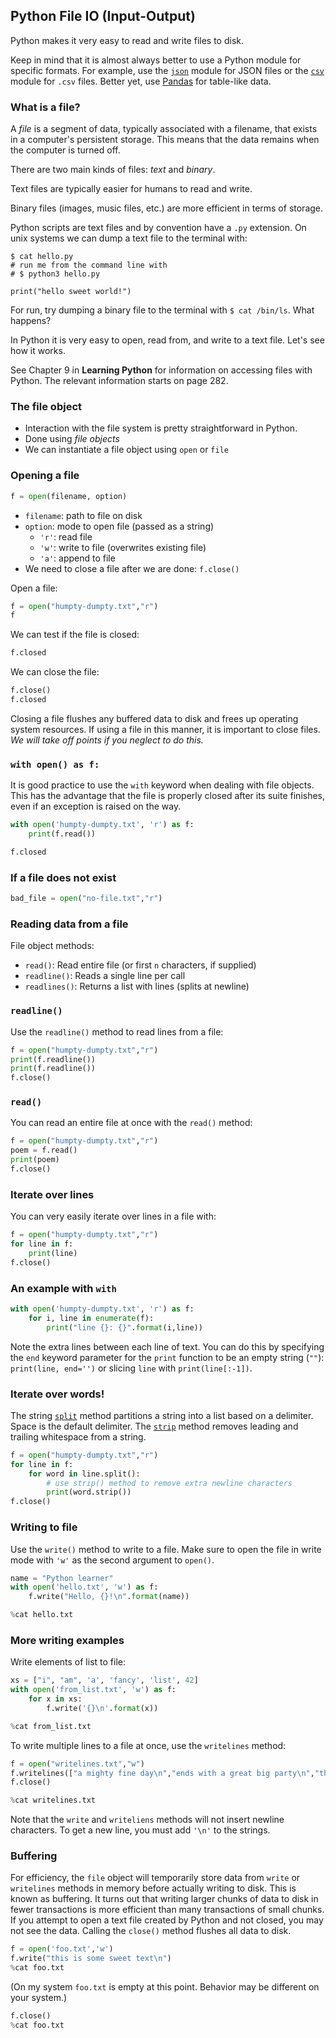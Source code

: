 ## Python File IO (Input-Output)

Python makes it very easy to read and write files to disk.

Keep in mind that it is almost always better to use a Python module for specific
formats.  For example, use the [`json`][pyref-json] module for JSON files or the
[`csv`][pyref-csv] module for `.csv` files.  Better yet, use [Pandas][pandas]
for table-like data.

[pyref-json]: https://docs.python.org/3/library/json.html
[pyref-csv]: https://docs.python.org/3/library/csv.html
[pandas]: http://pandas.pydata.org/

### What is a file?

A *file* is a segment of data, typically associated with a filename, that exists
in a computer's persistent storage.  This means that the data remains when the
computer is turned off.

There are two main kinds of files: *text* and *binary*.

Text files are typically easier for humans to read and write.

Binary files (images, music files, etc.) are more efficient in terms of storage.

Python scripts are text files and by convention have a `.py` extension.  On unix
systems we can dump a text file to the terminal with:

```
$ cat hello.py
# run me from the command line with
# $ python3 hello.py

print("hello sweet world!")
```

For run, try dumping a binary file to the terminal with `$ cat /bin/ls`.  What
happens?

In Python it is very easy to open, read from, and write to a text file.  Let's
see how it works.

See Chapter 9 in **Learning Python** for information on accessing files with
Python.  The relevant information starts on page 282.

### The file object

* Interaction with the file system is pretty straightforward in Python.
* Done using *file objects*
* We can instantiate a file object using `open` or `file`

### Opening a file

```py
f = open(filename, option)
```

* `filename`: path to file on disk
* `option`: mode to open file (passed as a string)
  * `'r'`: read file
  * `'w'`: write to file (overwrites existing file)
  * `'a'`: append to file
* We need to close a file after we are done: `f.close()`

Open a file:

```python
f = open("humpty-dumpty.txt","r")
f
```

We can test if the file is closed:

```python
f.closed
```

We can close the file:

```python
f.close()
f.closed
```

Closing a file flushes any buffered data to disk and frees up operating system
resources.  If using a file in this manner, it is important to close files. *We
will take off points if you neglect to do this.*

### `with open() as f:`

It is good practice to use the `with` keyword when dealing with file objects.
This has the advantage that the file is properly closed after its suite
finishes, even if an exception is raised on the way.

```python
with open('humpty-dumpty.txt', 'r') as f:
    print(f.read())
```

```python
f.closed
```

### If a file does not exist

```python
bad_file = open("no-file.txt","r")
```

### Reading data from a file

File object methods:

* `read()`: Read entire file (or first `n` characters, if supplied)
* `readline()`: Reads a single line per call
* `readlines()`: Returns a list with lines (splits at newline)

### `readline()`

Use the `readline()` method to read lines from a file:

```python
f = open("humpty-dumpty.txt","r")
print(f.readline())
print(f.readline())
f.close()
```

### `read()`

You can read an entire file at once with the `read()` method:

```python
f = open("humpty-dumpty.txt","r")
poem = f.read()
print(poem)
f.close()
```

### Iterate over lines

You can very easily iterate over lines in a file with:

```python
f = open("humpty-dumpty.txt","r")
for line in f:
    print(line)
f.close()
```

### An example with `with`

```python
with open('humpty-dumpty.txt', 'r') as f:
    for i, line in enumerate(f):
        print("line {}: {}".format(i,line))
```

Note the extra lines between each line of text.   You can do this by specifying
the `end` keyword parameter for the `print` function to be an empty string (`""`):
`print(line, end='')` or slicing `line` with `print(line[:-1])`.

### Iterate over words!

The string [`split`][py-split] method partitions a string into a list based on a
delimiter. Space is the default delimiter.  The [`strip`][py-strip] method
removes leading and trailing whitespace from a string.

```python
f = open("humpty-dumpty.txt","r")
for line in f:
    for word in line.split():
        # use strip() method to remove extra newline characters
        print(word.strip())
f.close()
```

[py-split]: https://docs.python.org/3/library/stdtypes.html#str.split
[py-strip]: https://docs.python.org/3/library/stdtypes.html#str.strip

### Writing to file

Use the `write()` method to write to a file.  Make sure to open the file in
write mode with `'w'` as the second argument to `open()`.

```python
name = "Python learner"
with open('hello.txt', 'w') as f:
    f.write("Hello, {}!\n".format(name))
```

```python
%cat hello.txt
```

### More writing examples

Write elements of list to file:

```python
xs = ["i", "am", 'a', 'fancy', 'list', 42]
with open('from_list.txt', 'w') as f:
    for x in xs:
        f.write('{}\n'.format(x))
```

```python
%cat from_list.txt
```

To write multiple lines to a file at once, use the `writelines` method:

```python
f = open("writelines.txt","w")
f.writelines(["a mighty fine day\n","ends with a great big party\n","thank you, its friday\n"])
f.close()
```

```python
%cat writelines.txt
```

Note that the `write` and `writeliens` methods will not insert newline
characters.  To get a new line, you must add `'\n'` to the strings.

### Buffering

For efficiency, the `file` object will temporarily store data from `write` or
`writelines` methods in memory before actually writing to disk.  This is known
as buffering.  It turns out that writing larger chunks of data to disk in fewer
transactions is more efficient than many transactions of small chunks.  If you
attempt to open a text file created by Python and not closed, you may not see
the data.  Calling the `close()` method flushes all data to disk.

```python
f = open('foo.txt','w')
f.write("this is some sweet text\n")
%cat foo.txt
```

(On my system `foo.txt` is empty at this point.  Behavior may be different on
your system.)

```python
f.close()
%cat foo.txt
```
